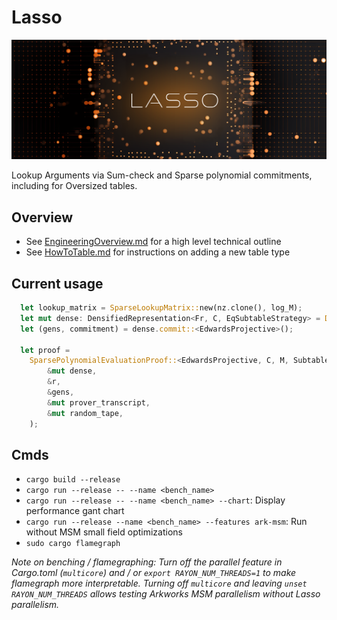 # Lasso
![imgs/lasso_logo.png](imgs/lasso_logo.png)

Lookup Arguments via Sum-check and Sparse polynomial commitments, including for Oversized tables.

## Overview
- See [EngineeringOverview.md](EngineeringOverview.md) for a high level technical outline
- See [HowToTable.md](HowToTable.md) for instructions on adding a new table type

## Current usage
```rust
  let lookup_matrix = SparseLookupMatrix::new(nz.clone(), log_M);
  let mut dense: DensifiedRepresentation<Fr, C, EqSubtableStrategy> = DensifiedRepresentation::from(&lookup_matrix);
  let (gens, commitment) = dense.commit::<EdwardsProjective>();

  let proof = 
    SparsePolynomialEvaluationProof::<EdwardsProjective, C, M, SubtableStrategy>::prove(
        &mut dense,
        &r,
        &gens,
        &mut prover_transcript,
        &mut random_tape,
    );
```

## Cmds
- `cargo build --release`
- `cargo run --release -- --name <bench_name>`
- `cargo run --release -- --name <bench_name> --chart`: Display performance gant chart
- `cargo run --release --name <bench_name> --features ark-msm`: Run without MSM small field optimizations
- `sudo cargo flamegraph`

*Note on benching / flamegraphing: Turn off the parallel feature in Cargo.toml (`multicore`) and / or `export RAYON_NUM_THREADS=1` to make flamegraph more interpretable. Turning off `multicore` and leaving `unset RAYON_NUM_THREADS` allows testing Arkworks MSM parallelism without Lasso parallelism.*